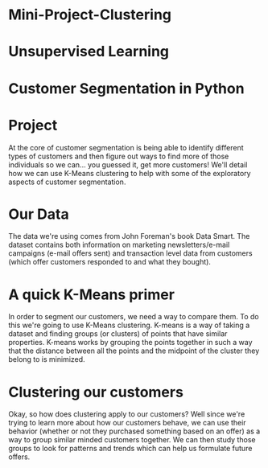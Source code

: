 # Mini-Project-Clustering
# Unsupervised Learning

# Customer Segmentation in Python

# Project
At the core of customer segmentation is being able to identify different types of customers and then figure out ways to find more of those individuals so we can... you guessed it, get more customers! We'll detail how we can use K-Means clustering to help with some of the exploratory aspects of customer segmentation.

# Our Data
The data we're using comes from John Foreman's book Data Smart. The dataset contains both information on marketing newsletters/e-mail campaigns (e-mail offers sent) and transaction level data from customers (which offer customers responded to and what they bought).

# A quick K-Means primer
In order to segment our customers, we need a way to compare them. To do this we're going to use K-Means clustering. K-means is a way of taking a dataset and finding groups (or clusters) of points that have similar properties. K-means works by grouping the points together in such a way that the distance between all the points and the midpoint of the cluster they belong to is minimized.

# Clustering our customers
Okay, so how does clustering apply to our customers? Well since we're trying to learn more about how our customers behave, we can use their behavior (whether or not they purchased something based on an offer) as a way to group similar minded customers together. We can then study those groups to look for patterns and trends which can help us formulate future offers.
